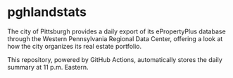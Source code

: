 # pghlandstats

The city of Pittsburgh provides a daily export of its ePropertyPlus
database through the Western Pennsylvania Regional Data Center, offering
a look at how the city organizes its real estate portfolio.

This repository, powered by GitHub Actions, automatically stores the
daily summary at 11 p.m. Eastern.
